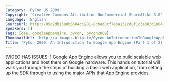 ```yaml
---
Category: 'PyCon US 2009'
Copyright: 'Creative Commons Attribution-NonCommercial-ShareAlike 3.0'
Language: 'English'
SourceUrl: http://05d2db1380b6504cc981-8cbed8cf7e3a131cd8f1c3e383d10041.r93.cf2.rackcdn.com/pycon-us-2009/152_pycon-2009-an-introduction-to-google-app-engine-part-1-of-2.mp4
Speakers: []
Tags: [gae, googleappengine, pycon, pycon2009]
ThumbnailUrl: 'http://a.images.blip.tv/Pycon-AnIntroductionToGoogleAppEnginePart001520-885.jpg'
Title: 'PyCon 2009: An Introduction to Google App Engine (Part 1 of 2)'
---
```

  
[VIDEO HAS ISSUES: ] Google App Engine allows you to build scalable web
applications and host them on Google hardware. This hands on tutorial will
walk you through the steps of building a basic web application, from setting
up the SDK through to using the major APIs that App Engine provides.
